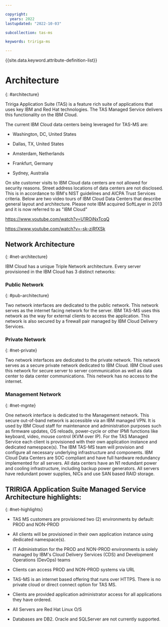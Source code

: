 ```yaml
---

copyright:
  years: 2022
lastupdated: "2022-10-03"

subcollection: tas-ms

keywords: tririga-ms

---
```


{{site.data.keyword.attribute-definition-list}}

# Architecture
{: #architecture}

Tririga Application Suite (TAS) is a feature rich suite of applications that uses key IBM and Red Hat technologies.  The TAS Managed Service delivers this functionality on the IBM Cloud.
 
The current IBM Cloud data centers being leveraged for TAS-MS are:
 
- Washington, DC, United States

- Dallas, TX, United States

- Amsterdam, Netherlands

- Frankfurt, Germany

- Sydney, Australia
 
On site customer visits to IBM Cloud data centers are not allowed for security reasons. Street address locations of data centers are not disclosed. This is in accordance to IBM's NIST guidelines and AICPA Trust Services criteria.
Below are two video tours of IBM Cloud Data Centers that describe general layout and architecture. Please note IBM acquired SoftLayer in 2013 and it is now referred to as "IBM Cloud"

https://www.youtube.com/watch?v=U1ROjNxTcqQ

https://www.youtube.com/watch?v=-sk-zjRfXSk


## Network Architecture
{: #net-architecture}

IBM Cloud has a unique Triple Network architecture.  Every server provisioned in the IBM Cloud has 3 distinct networks:

### Public Network
{: #pub-architecture}

Two network interfaces are dedicated to the public network.  This network serves as the internet facing network for the server.  IBM TAS-MS uses this network as the way for external clients to access the application. This network is also secured by a firewall pair managed by IBM Cloud Delivery Services. 

### Private Network
{: #net-private}

Two network interfaces are dedicated to the private network.  This network serves as a secure private network dedicated to IBM Cloud.  IBM Cloud uses this network for secure server to server communication as well as data center to data center communications.  This network has no access to the internet.

### Management Network
{: #net-mgnte}

One network interface is dedicated to the Management network.  This secure out-of-band network is accessible via an IBM managed VPN.  It is used by IBM Cloud staff for maintenance and administration purposes such as firmware updates, OS reloads, power-cycle or other IPMI functions like keyboard, video, mouse control (KVM over IP).
For the TAS Managed Service each client is provisioned with their own application instance and dedicated namespace(s).  The IBM TAS-MS team will provision and configure all necessary underlying infrastructure and components.
IBM Cloud Data Centers are SOC compliant and have full hardware redundancy implemented for all servers. All data centers have an N1 redundant power and cooling infrastructure, including backup power generators. All servers have redundant power supplies, NICs and use SAN based RAID storage. 

## TRIRIGA Application Suite Managed Service Architecture highlights:
{: #net-highlights}

* TAS MS customers are provisioned two (2) environments by default: PROD and NON-PROD

* All clients will be provisioned in their own application instance using dedicated namespace(s).

* IT Administration for the PROD and NON-PROD environments is solely managed by IBM's Cloud Delivery Services (CDS) and Development Operations (DevOps) teams

* Clients can access PROD and NON-PROD systems via URL

* TAS-MS is an internet based offering that runs over HTTPS. There is no private cloud or direct connect option for TAS MS.

* Clients are provided application administrator access for all applications they have ordered.

* All Servers are Red Hat Linux O/S

* Databases are DB2.  Oracle and SQLServer are not currently supported. 
